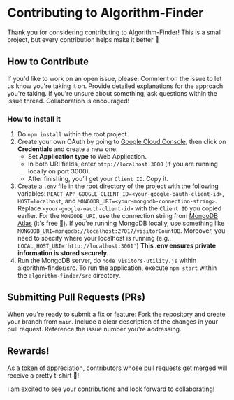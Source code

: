 # Contributing to Algorithm-Finder
Thank you for considering contributing to Algorithm-Finder! This is a small project, but every contribution helps make it better 🎀

## How to Contribute
If you'd like to work on an open issue, please:
Comment on the issue to let us know you're taking it on.
Provide detailed explanations for the approach you're taking.
If you're unsure about something, ask questions within the issue thread. Collaboration is encouraged!


### How to install it
1. Do `npm install` within the root project.
2. Create your own OAuth by going to [Google Cloud Console](https://console.cloud.google.com/apis/), then click on **Credentials** and create a new one:
   - Set **Application type** to Web Application.
   - In both URI fields, enter `http://localhost:3000` (if you are running locally on port 3000).
   - After finishing, you’ll get your `Client ID`. Copy it.
3. Create a `.env` file in the root directory of the project with the following variables:
   `REACT_APP_GOOGLE_CLIENT_ID=<your-google-oauth-client-id>`, `HOST=localhost`, and `MONGODB_URI=<your-mongodb-connection-string>`. Replace `<your-google-oauth-client-id>` with the `Client ID` you copied earlier. For the `MONGODB_URI`, use the connection string from [MongoDB Atlas](https://www.mongodb.com/products/platform/atlas-database) (it's free 🚀). If you're running MongoDB locally, use something like `MONGODB_URI=mongodb://localhost:27017/visitorCountDB`. Moreover, you need to specify where your localhost is running (e.g., `LOCAL_HOST_URI='http://localhost:3001'`)
   **This .env ensures private information is stored securely.**
4. Run the MongoDB server, do `node visitors-utility.js` within algorithm-finder/src. To run the application, execute `npm start` within the `algorithm-finder/src` directory. 



## Submitting Pull Requests (PRs)
When you're ready to submit a fix or feature:
Fork the repository and create your branch from `main`.
Include a clear description of the changes in your pull request.
Reference the issue number you're addressing.

## Rewards!
As a token of appreciation, contributors whose pull requests get merged will receive a pretty t-shirt 🎉! 

I am excited to see your contributions and look forward to collaborating!
